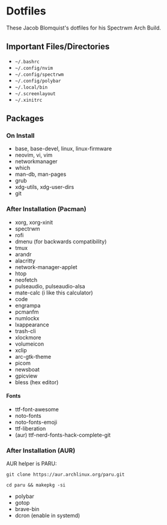 # Dotfiles

These Jacob Blomquist's dotfiles for his Spectrwm Arch Build.

## Important Files/Directories

* `~/.bashrc`
* `~/.config/nvim`
* `~/.config/spectrwm`
* `~/.config/polybar`
* `~/.local/bin`
* `~/.screenlayout`
* `~/.xinitrc`

## Packages

### On Install

* base, base-devel, linux, linux-firmware
* neovim, vi, vim
* networkmanager
* which
* man-db, man-pages
* grub
* xdg-utils, xdg-user-dirs
* git

### After Installation (Pacman)

* xorg, xorg-xinit
* spectrwm
* rofi
* dmenu (for backwards compatibility) 
* tmux
* arandr
* alacritty
* network-manager-applet
* htop
* neofetch
* pulseaudio, pulseaudio-alsa
* mate-calc (i like this calculator)
* code
* engrampa
* pcmanfm
* numlockx
* lxappearance
* trash-cli
* xlockmore
* volumeicon
* xclip
* arc-gtk-theme
* picom
* newsboat
* gpicview
* bless (hex editor)

#### Fonts

* ttf-font-awesome
* noto-fonts
* noto-fonts-emoji
* ttf-liberation
* (aur) ttf-nerd-fonts-hack-complete-git

### After Installation (AUR)

AUR helper is PARU:

`git clone https://aur.archlinux.org/paru.git`

`cd paru && makepkg -si`

* polybar
* gotop
* brave-bin
* dcron (enable in systemd)

